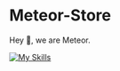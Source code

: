 # Meteor-Store

Hey 👋, we are Meteor.

[![My Skills](https://skillicons.dev/icons?i=html,css,js)](https://skillicons.dev)
